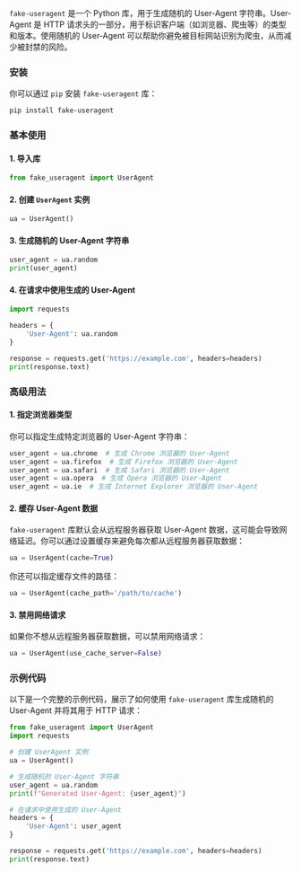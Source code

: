 `fake-useragent` 是一个 Python 库，用于生成随机的 User-Agent 字符串。User-Agent 是 HTTP 请求头的一部分，用于标识客户端（如浏览器、爬虫等）的类型和版本。使用随机的 User-Agent 可以帮助你避免被目标网站识别为爬虫，从而减少被封禁的风险。

### 安装

你可以通过 `pip` 安装 `fake-useragent` 库：

```bash
pip install fake-useragent
```

### 基本使用

#### 1. 导入库

```python
from fake_useragent import UserAgent
```

#### 2. 创建 `UserAgent` 实例

```python
ua = UserAgent()
```

#### 3. 生成随机的 User-Agent 字符串

```python
user_agent = ua.random
print(user_agent)
```

#### 4. 在请求中使用生成的 User-Agent

```python
import requests

headers = {
    'User-Agent': ua.random
}

response = requests.get('https://example.com', headers=headers)
print(response.text)
```

### 高级用法

#### 1. 指定浏览器类型

你可以指定生成特定浏览器的 User-Agent 字符串：

```python
user_agent = ua.chrome  # 生成 Chrome 浏览器的 User-Agent
user_agent = ua.firefox  # 生成 Firefox 浏览器的 User-Agent
user_agent = ua.safari  # 生成 Safari 浏览器的 User-Agent
user_agent = ua.opera  # 生成 Opera 浏览器的 User-Agent
user_agent = ua.ie  # 生成 Internet Explorer 浏览器的 User-Agent
```

#### 2. 缓存 User-Agent 数据

`fake-useragent` 库默认会从远程服务器获取 User-Agent 数据，这可能会导致网络延迟。你可以通过设置缓存来避免每次都从远程服务器获取数据：

```python
ua = UserAgent(cache=True)
```

你还可以指定缓存文件的路径：

```python
ua = UserAgent(cache_path='/path/to/cache')
```

#### 3. 禁用网络请求

如果你不想从远程服务器获取数据，可以禁用网络请求：

```python
ua = UserAgent(use_cache_server=False)
```

### 示例代码

以下是一个完整的示例代码，展示了如何使用 `fake-useragent` 库生成随机的 User-Agent 并将其用于 HTTP 请求：

```python
from fake_useragent import UserAgent
import requests

# 创建 UserAgent 实例
ua = UserAgent()

# 生成随机的 User-Agent 字符串
user_agent = ua.random
print(f"Generated User-Agent: {user_agent}")

# 在请求中使用生成的 User-Agent
headers = {
    'User-Agent': user_agent
}

response = requests.get('https://example.com', headers=headers)
print(response.text)
```

